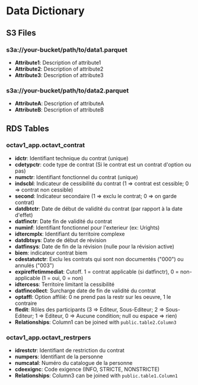 # Data Dictionary

## S3 Files

### s3a://your-bucket/path/to/data1.parquet
- **Attribute1**: Description of attribute1
- **Attribute2**: Description of attribute2
- **Attribute3**: Description of attribute3

### s3a://your-bucket/path/to/data2.parquet
- **AttributeA**: Description of attributeA
- **AttributeB**: Description of attributeB

## RDS Tables

### octav1_app.octavt_contrat
- **idctr**: Identifiant technique du contrat (unique)
- **cdetypctr**: code type de contrat (Si le contrat est un contrat d'option ou pas)
- **numctr**: Identifiant fonctionnel du contrat (unique)
- **indscbl**: Indicateur de cessibilité du contrat (1 => contrat est cessible; 0 => contrat non cessible)
- **second**: Indicateur secondaire (1 => exclu le contrat; 0 => on garde contrat)
- **datdbtctr**: Date de début de validité du contrat (par rapport à la date d'effet)
- **datfinctr**: Date fin de validité du contrat
- **numinf**: Identifiant fonctionnel pour l'exterieur (ex: Urights)
- **idtercmplx**: Identifiant du territoire complexe
- **datdbtsys**: Date de début de révision
- **datfinsys**: Date de fin de la révision (nulle pour la révision active)
- **biem**: indicateur contrat biem
- **cdestatutctr**: Exclu les contrats qui sont non documentés ("000") ou annulés ("003")
- **expireffetimmediat**: Cutoff. 1 = contrat applicable (si datfinctr), 0 = non-applicable (1 = oui, 0 = non)
- **idtercess**: Territoire limitant la cessibilité
- **datfincollect**: Surcharge date de fin de validité du contrat
- **optaffl**: Option affilié: 0 ne prend pas la restr sur les oeuvre, 1 le contraire
- **fledit**: Rôles des participants (3 => Editeur, Sous-Editeur; 2 => Sous-Editeur; 1 => Editeur, 0 => Aucune condition; null ou espace => rien)
- **Relationships**: Column1 can be joined with `public.table2.Column3`

### octav1_app.octavt_restrpers
- **idrestctr**: Identifiant de restriction du contrat
- **numpers**: Identifiant de la personne
- **numcatal**: Numéro du catalogue de la personne
- **cdeexignc**: Code exigence (INFO, STRICTE, NONSTRICTE)
- **Relationships**: Column3 can be joined with `public.table1.Column1`
